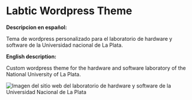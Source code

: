 # Labtic Wordpress Theme

**Descripcion en español:**

Tema de wordpress personalizado para el laboratorio de hardware y software de la Universidad nacional de La Plata.

**English description:**

Custom wordpress theme for the hardware and software laboratory of the National University of La Plata.

![Imagen del sitio web del laboratorio de hardware y software de la Universidad Nacional de La Plata](screenshot.png)
